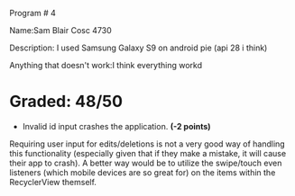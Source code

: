 Program # 4

Name:Sam Blair
Cosc 4730

Description: I used Samsung Galaxy S9 on android pie (api 28 i think)

Anything that doesn't work:I think everything workd


# Graded: 48/50 #

* Invalid id input crashes the application. **(-2 points)**

Requiring user input for edits/deletions is not a very good way of handling this functionality (especially given that if they make a mistake, it will cause their app to crash). A better way would be to utilize the swipe/touch even listeners (which mobile devices are so great for) on the items within the RecyclerView themself.
